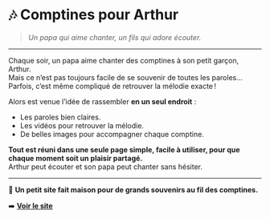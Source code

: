 
# 🎶 Comptines pour Arthur

> *Un papa qui aime chanter, un fils qui adore écouter.*

---

Chaque soir, un papa aime chanter des comptines à son petit garçon, Arthur.  
Mais ce n’est pas toujours facile de se souvenir de toutes les paroles...  
Parfois, c’est même compliqué de retrouver la mélodie exacte !

Alors est venue l’idée de rassembler **en un seul endroit** :  
- Les paroles bien claires.
- Les vidéos pour retrouver la mélodie.
- De belles images pour accompagner chaque comptine.

**Tout est réuni dans une seule page simple, facile à utiliser, pour que chaque moment soit un plaisir partagé.**  
Arthur peut écouter et son papa peut chanter sans hésiter.

---

🎵 **Un petit site fait maison pour de grands souvenirs au fil des comptines.**

➡️ **[Voir le site](https://francoissola.github.io/comptines-arthur/)**

